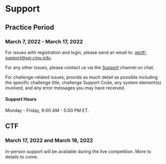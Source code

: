 # Support

## Practice Period 

### March 7, 2022 - March 17, 2022

For issues with registration and login, please send an email to: [wictf-support@sei.cmu.edu]().

For any other issues, please contact us via the [Support](https://wictf.com/chat/wictf-2022/channels/support) channel on chat. 

For challenge-related issues, provide as much detail as possible including the specific challenge title, challenge Support Code, any system element(s) involved, and any error messages you may have received.

#### Support Hours

Monday - Friday, 9:00 AM - 5:00 PM ET.

## CTF 

### March 17, 2022 and March 18, 2022

In-person support will be available during the live competition. More to details to come. 
